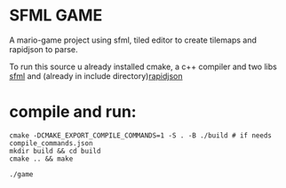 # SFML GAME

A mario-game project using sfml, tiled editor to create tilemaps and rapidjson to parse.

To run this source u already installed cmake, a c++ compiler
and two libs [sfml](https://en.sfml-dev.org/) and (already in include directory)[rapidjson](https://github.com/Tencent/rapidjson)
# compile and run:
```
cmake -DCMAKE_EXPORT_COMPILE_COMMANDS=1 -S . -B ./build # if needs compile_commands.json
mkdir build && cd build
cmake .. && make

./game
```
